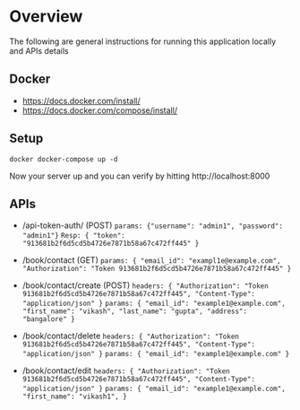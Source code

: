 Overview
=======
The following are general instructions for running this application locally and APIs details

Docker
-----
+  https://docs.docker.com/install/
+  https://docs.docker.com/compose/install/

Setup
-----
`docker docker-compose up -d`

Now your server up and you can verify by hitting http://localhost:8000

APIs
----
+  /api-token-auth/ (POST)
`params: {"username": "admin1", "password": "admin1"}`
`Resp: {
    "token": "913681b2f6d5cd5b4726e7871b58a67c472ff445"
}`

+  /book/contact (GET)
`params: {
    "email_id": "exampl1e@example.com",
    "Authorization": "Token 913681b2f6d5cd5b4726e7871b58a67c472ff445"
}`

+  /book/contact/create (POST)
`headers: {
    "Authorization": "Token 913681b2f6d5cd5b4726e7871b58a67c472ff445",
    "Content-Type": "application/json"
}`
`params: {
    "email_id": "example1@example.com",
    "first_name": "vikash",
    "last_name": "gupta",
    "address": "bangalore"
}`

+  /book/contact/delete
`headers: {
    "Authorization": "Token 913681b2f6d5cd5b4726e7871b58a67c472ff445",
    "Content-Type": "application/json"
}`
`params: {
    "email_id": "example1@example.com"
}`

+  /book/contact/edit
`headers: {
    "Authorization": "Token 913681b2f6d5cd5b4726e7871b58a67c472ff445",
    "Content-Type": "application/json"
}`
`params: {
    "email_id": "example1@example.com",
    "first_name": "vikash1",
}`
